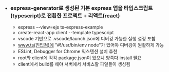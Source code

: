 - ### express-generator로 생성된 기본 express 앱을 타입스크립트(typescript)로 전환한 프로젝트 + 리액트(react)  
  - express --view=ejs ts-express-example  
  - create-react-app client --template typescript  
  - vscode 기반으로 .vscode/launch.json에 디버깅 가능한 실행 설정 포함  
  - www.ts(진입점)에 "#!/usr/bin/env node"가 있어야 디버깅이 원활하게 가능  
  - ESLint, Debugger for Chrome 익스텐션 설치 추천  
  - root와 client에 각각 package.json이 있으니 양쪽다 install 필요  
  - client에서 build를 해야 서버에서 서비스할 파일들이 생성됨
